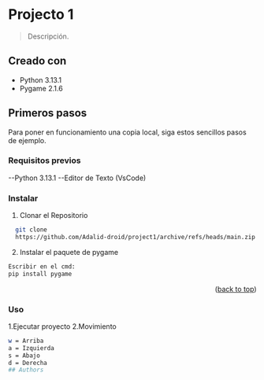 <a name="readme-top"></a>

# Projecto 1

> Descripción.

## Creado con

- Python 3.13.1
- Pygame 2.1.6

## Primeros pasos

Para poner en funcionamiento una copia local, siga estos sencillos pasos de ejemplo.

### Requisitos previos

--Python 3.13.1
--Editor de Texto (VsCode)

### Instalar

1. Clonar el Repositorio
```sh
  git clone
  https://github.com/Adalid-droid/project1/archive/refs/heads/main.zip
```
2. Instalar el paquete de pygame
```sh
Escribir en el cmd:
pip install pygame
```
<p align="right">(<a href="#readme-top">back to top</a>)</p>

### Uso

1.Ejecutar proyecto
2.Movimiento
```sh
w = Arriba
a = Izquierda
s = Abajo
d = Derecha
## Authors
